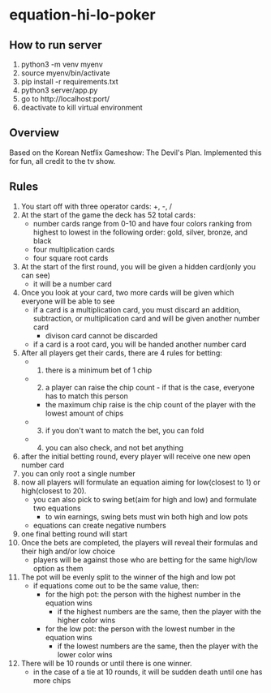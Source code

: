 # equation-hi-lo-poker

## How to run server
1. python3 -m venv myenv
2. source myenv/bin/activate
3. pip install -r requirements.txt
4. python3 server/app.py
5. go to http://localhost:port/
6. deactivate to kill virtual environment

## Overview
Based on the Korean Netflix Gameshow: The Devil's Plan. Implemented this for fun, all credit to the tv show.

## Rules
1. You start off with three operator cards: +, -, /
2. At the start of the game the deck has 52 total cards:
    - number cards range from 0-10 and have four colors ranking from highest to lowest in the following order: gold, silver, bronze, and black
    - four multiplication cards
    - four square root cards
3. At the start of the first round, you will be given a hidden card(only you can see)
    - it will be a number card
4. Once you look at your card, two more cards will be given which everyone will be able to see
    - if a card is a multiplication card, you must discard an addition, subtraction, or multiplication card and will be given another number card
        - divison card cannot be discarded
    - if a card is a root card, you will be handed another number card
5. After all players get their cards, there are 4 rules for betting:
    - 1. there is a minimum bet of 1 chip
    - 2. a player can raise the chip count - if that is the case, everyone has to match this person
        - the maximum chip raise is the chip count of the player with the lowest amount of chips
    - 3. if you don't want to match the bet, you can fold
    - 4. you can also check, and not bet anything
6. after the initial betting round, every player will receive one new open number card
7. you can only root a single number
8. now all players will formulate an equation aiming for low(closest to 1) or high(closest to 20).
    - you can also pick to swing bet(aim for high and low) and formulate two equations
        - to win earnings, swing bets must win both high and low pots
    - equations can create negative numbers
9. one final betting round will start
10. Once the bets are completed, the players will reveal their formulas and their high and/or low choice
    - players will be against those who are betting for the same high/low option as them
11. The pot will be evenly split to the winner of the high and low pot
    - if equations come out to be the same value, then:
        - for the high pot: the person with the highest number in the equation wins
            - if the highest numbers are the same, then the player with the higher color wins
        - for the low pot: the person with the lowest number in the equation wins
            - if the lowest numbers are the same, then the player with the lower color wins
12. There will be 10 rounds or until there is one winner.
    - in the case of a tie at 10 rounds, it will be sudden death until one has more chips